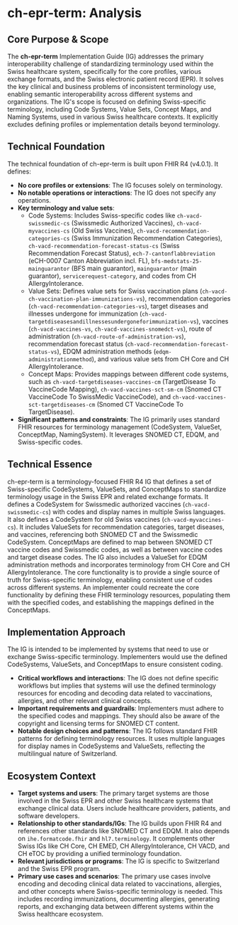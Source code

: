# ch-epr-term: Analysis

## Core Purpose & Scope

The **ch-epr-term** Implementation Guide (IG) addresses the primary interoperability challenge of standardizing terminology used within the Swiss healthcare system, specifically for the core profiles, various exchange formats, and the Swiss electronic patient record (EPR). It solves the key clinical and business problems of inconsistent terminology use, enabling semantic interoperability across different systems and organizations. The IG's scope is focused on defining Swiss-specific terminology, including Code Systems, Value Sets, Concept Maps, and Naming Systems, used in various Swiss healthcare contexts. It explicitly excludes defining profiles or implementation details beyond terminology.

## Technical Foundation

The technical foundation of ch-epr-term is built upon FHIR R4 (v4.0.1). It defines:

-   **No core profiles or extensions**: The IG focuses solely on terminology.
-   **No notable operations or interactions**: The IG does not specify any operations.
-   **Key terminology and value sets**:
    -   Code Systems: Includes Swiss-specific codes like `ch-vacd-swissmedic-cs` (Swissmedic Authorized Vaccines), `ch-vacd-myvaccines-cs` (Old Swiss Vaccines), `ch-vacd-recommendation-categories-cs` (Swiss Immunization Recommendation Categories), `ch-vacd-recommendation-forecast-status-cs` (Swiss Recommendation Forecast Status), `ech-7-cantonflabbreviation` (eCH-0007 Canton Abbreviation incl. FL), `bfs-medstats-25-mainguarantor` (BFS main guarantor), `mainguarantor` (main guarantor), `servicerequest-category`, and codes from CH AllergyIntolerance.
    -   Value Sets: Defines value sets for Swiss vaccination plans (`ch-vacd-ch-vaccination-plan-immunizations-vs`), recommendation categories (`ch-vacd-recommendation-categories-vs`), target diseases and illnesses undergone for immunization (`ch-vacd-targetdiseasesandillnessesundergoneforimmunization-vs`), vaccines (`ch-vacd-vaccines-vs`, `ch-vacd-vaccines-snomedct-vs`), route of administration (`ch-vacd-route-of-administration-vs`), recommendation forecast status (`ch-vacd-recommendation-forecast-status-vs`), EDQM administration methods (`edqm-administrationmethod`), and various value sets from CH Core and CH AllergyIntolerance.
    -   Concept Maps: Provides mappings between different code systems, such as `ch-vacd-targetdiseases-vaccines-cm` (TargetDisease To VaccineCode Mapping), `ch-vacd-vaccines-sct-sm-cm` (Snomed CT VaccineCode To SwissMedic VaccineCode), and `ch-vacd-vaccines-sct-targetdiseases-cm` (Snomed CT VaccineCode To TargetDisease).
-   **Significant patterns and constraints**: The IG primarily uses standard FHIR resources for terminology management (CodeSystem, ValueSet, ConceptMap, NamingSystem). It leverages SNOMED CT, EDQM, and Swiss-specific codes.

## Technical Essence

ch-epr-term is a terminology-focused FHIR R4 IG that defines a set of Swiss-specific CodeSystems, ValueSets, and ConceptMaps to standardize terminology usage in the Swiss EPR and related exchange formats. It defines a CodeSystem for Swissmedic authorized vaccines (`ch-vacd-swissmedic-cs`) with codes and display names in multiple Swiss languages. It also defines a CodeSystem for old Swiss vaccines (`ch-vacd-myvaccines-cs`). It includes ValueSets for recommendation categories, target diseases, and vaccines, referencing both SNOMED CT and the Swissmedic CodeSystem. ConceptMaps are defined to map between SNOMED CT vaccine codes and Swissmedic codes, as well as between vaccine codes and target disease codes. The IG also includes a ValueSet for EDQM administration methods and incorporates terminology from CH Core and CH AllergyIntolerance. The core functionality is to provide a single source of truth for Swiss-specific terminology, enabling consistent use of codes across different systems. An implementer could recreate the core functionality by defining these FHIR terminology resources, populating them with the specified codes, and establishing the mappings defined in the ConceptMaps.

## Implementation Approach

The IG is intended to be implemented by systems that need to use or exchange Swiss-specific terminology. Implementers would use the defined CodeSystems, ValueSets, and ConceptMaps to ensure consistent coding.

-   **Critical workflows and interactions**: The IG does not define specific workflows but implies that systems will use the defined terminology resources for encoding and decoding data related to vaccinations, allergies, and other relevant clinical concepts.
-   **Important requirements and guardrails**: Implementers must adhere to the specified codes and mappings. They should also be aware of the copyright and licensing terms for SNOMED CT content.
-   **Notable design choices and patterns**: The IG follows standard FHIR patterns for defining terminology resources. It uses multiple languages for display names in CodeSystems and ValueSets, reflecting the multilingual nature of Switzerland.

## Ecosystem Context

-   **Target systems and users**: The primary target systems are those involved in the Swiss EPR and other Swiss healthcare systems that exchange clinical data. Users include healthcare providers, patients, and software developers.
-   **Relationship to other standards/IGs**: The IG builds upon FHIR R4 and references other standards like SNOMED CT and EDQM. It also depends on `ihe.formatcode.fhir` and `hl7.terminology`. It complements other Swiss IGs like CH Core, CH EMED, CH AllergyIntolerance, CH VACD, and CH eTOC by providing a unified terminology foundation.
-   **Relevant jurisdictions or programs**: The IG is specific to Switzerland and the Swiss EPR program.
-   **Primary use cases and scenarios**: The primary use cases involve encoding and decoding clinical data related to vaccinations, allergies, and other concepts where Swiss-specific terminology is needed. This includes recording immunizations, documenting allergies, generating reports, and exchanging data between different systems within the Swiss healthcare ecosystem.
